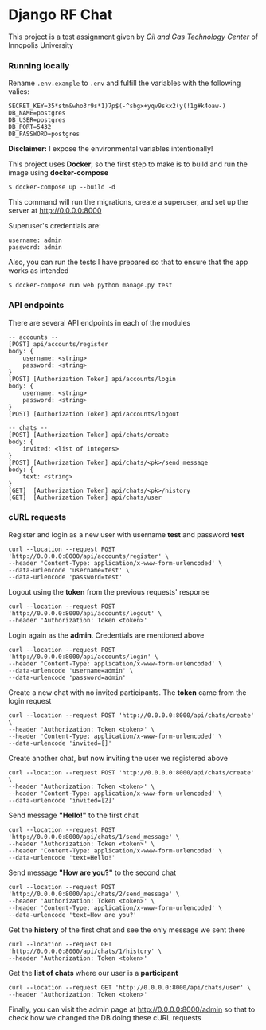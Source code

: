 # Django RF Chat
This project is a test assignment given by *Oil and Gas Technology Center* of Innopolis University

### Running locally
Rename `.env.example` to `.env` and fulfill the variables with the following valies:
```
SECRET_KEY=35*stm&who3r9s*1)7p$(-^sbgx+yqv9skx2(y(!1g#k4oaw-)
DB_NAME=postgres
DB_USER=postgres
DB_PORT=5432
DB_PASSWORD=postgres
```
**Disclaimer:** I expose the environmental variables intentionally!

This project uses **Docker**, so the first step to make is to build and run the image using **docker-compose**
```
$ docker-compose up --build -d
```
This command will run the migrations, create a superuser, and set up the server at http://0.0.0.0:8000

Superuser's credentials are:
```
username: admin
password: admin
```

Also, you can run the tests I have prepared so that to ensure that the app works as intended
```
$ docker-compose run web python manage.py test
```

### API endpoints

There are several API endpoints in each of the modules
```
-- accounts --
[POST] api/accounts/register
body: {
    username: <string>
    password: <string>
}
[POST] [Authorization Token] api/accounts/login
body: {
    username: <string>
    password: <string>
}
[POST] [Authorization Token] api/accounts/logout

-- chats --
[POST] [Authorization Token] api/chats/create
body: {
    invited: <list of integers>
}
[POST] [Authorization Token] api/chats/<pk>/send_message
body: {
    text: <string>
}
[GET]  [Authorization Token] api/chats/<pk>/history
[GET]  [Authorization Token] api/chats/user
```

### cURL requests

Register and login as a new user with username **test** and password **test**
```
curl --location --request POST 'http://0.0.0.0:8000/api/accounts/register' \
--header 'Content-Type: application/x-www-form-urlencoded' \
--data-urlencode 'username=test' \
--data-urlencode 'password=test'
```

Logout using the **token** from the previous requests' response
```
curl --location --request POST 'http://0.0.0.0:8000/api/accounts/logout' \
--header 'Authorization: Token <token>'
```

Login again as the **admin**. Credentials are mentioned above
```
curl --location --request POST 'http://0.0.0.0:8000/api/accounts/login' \
--header 'Content-Type: application/x-www-form-urlencoded' \
--data-urlencode 'username=admin' \
--data-urlencode 'password=admin'
```

Create a new chat with no invited participants. The **token** came from the login request
```
curl --location --request POST 'http://0.0.0.0:8000/api/chats/create' \
--header 'Authorization: Token <token>' \
--header 'Content-Type: application/x-www-form-urlencoded' \
--data-urlencode 'invited=[]'
```

Create another chat, but now inviting the user we registered above
```
curl --location --request POST 'http://0.0.0.0:8000/api/chats/create' \
--header 'Authorization: Token <token>' \
--header 'Content-Type: application/x-www-form-urlencoded' \
--data-urlencode 'invited=[2]'
```

Send message **"Hello!"** to the first chat
```
curl --location --request POST 'http://0.0.0.0:8000/api/chats/1/send_message' \
--header 'Authorization: Token <token>' \
--header 'Content-Type: application/x-www-form-urlencoded' \
--data-urlencode 'text=Hello!'
```

Send message **"How are you?"** to the second chat
```
curl --location --request POST 'http://0.0.0.0:8000/api/chats/2/send_message' \
--header 'Authorization: Token <token>' \
--header 'Content-Type: application/x-www-form-urlencoded' \
--data-urlencode 'text=How are you?'
```

Get the **history** of the first chat and see the only message we sent there
```
curl --location --request GET 'http://0.0.0.0:8000/api/chats/1/history' \
--header 'Authorization: Token <token>'
```

Get the **list of chats** where our user is a **participant**
```
curl --location --request GET 'http://0.0.0.0:8000/api/chats/user' \
--header 'Authorization: Token <token>'
```

Finally, you can visit the admin page at http://0.0.0.0:8000/admin so that to check how we changed the DB doing these cURL requests
